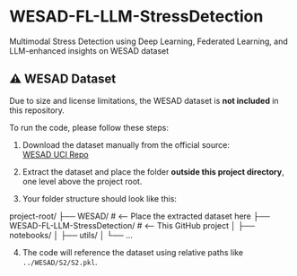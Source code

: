 # WESAD-FL-LLM-StressDetection
Multimodal Stress Detection using Deep Learning, Federated Learning, and LLM-enhanced insights on WESAD dataset








## ⚠️ WESAD Dataset

Due to size and license limitations, the WESAD dataset is **not included** in this repository.

To run the code, please follow these steps:

1. Download the dataset manually from the official source:  
   [WESAD UCI Repo](https://ubi29.informatik.uni-siegen.de/usi/data_wesad.html)

2. Extract the dataset and place the folder **outside this project directory**, one level above the project root.

3. Your folder structure should look like this:

project-root/
├── WESAD/ # <-- Place the extracted dataset here
├── WESAD-FL-LLM-StressDetection/ # <-- This GitHub project
│ ├── notebooks/
│ ├── utils/
│ └── ...

4. The code will reference the dataset using relative paths like `../WESAD/S2/S2.pkl`.
